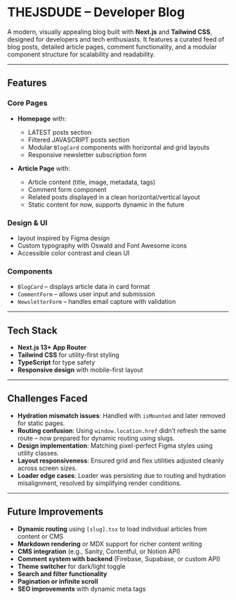 # THEJSDUDE – Developer Blog

A modern, visually appealing blog built with **Next.js** and **Tailwind CSS**, designed for developers and tech enthusiasts. It features a curated feed of blog posts, detailed article pages, comment functionality, and a modular component structure for scalability and readability.

---

## Features

### Core Pages
- **Homepage** with:
  - LATEST posts section
  - Filtered JAVASCRIPT posts section
  - Modular `BlogCard` components with horizontal and grid layouts
  - Responsive newsletter subscription form

- **Article Page** with:
  - Article content (title, image, metadata, tags)
  - Comment form component
  - Related posts displayed in a clean horizontal/vertical layout
  - Static content for now, supports dynamic in the future

### Design & UI
- layout inspired by Figma design
- Custom typography with Oswald and Font Awesome icons
- Accessible color contrast and clean UI

### Components
- `BlogCard` – displays article data in card format
- `CommentForm` – allows user input and submission
- `NewsletterForm` – handles email capture with validation

---

## Tech Stack

- **Next.js 13+ App Router**
- **Tailwind CSS** for utility-first styling
- **TypeScript** for type safety
- **Responsive design** with mobile-first layout

---

## Challenges Faced

- **Hydration mismatch issues**: Handled with `isMounted` and later removed for static pages.
- **Routing confusion**: Using `window.location.href` didn’t refresh the same route – now prepared for dynamic routing using slugs.
- **Design implementation**: Matching pixel-perfect Figma styles using utility classes.
- **Layout responsiveness**: Ensured grid and flex utilities adjusted cleanly across screen sizes.
- **Loader edge cases**: Loader was persisting due to routing and hydration misalignment, resolved by simplifying render conditions.

---

## Future Improvements

- **Dynamic routing** using `[slug].tsx` to load individual articles from content or CMS
- **Markdown rendering** or MDX support for richer content writing
- **CMS integration** (e.g., Sanity, Contentful, or Notion API)
- **Comment system with backend** (Firebase, Supabase, or custom API)
- **Theme switcher** for dark/light toggle
- **Search and filter functionality**
- **Pagination or infinite scroll**
- **SEO improvements** with dynamic meta tags